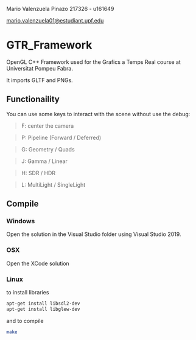 Mario Valenzuela Pinazo 217326 - u161649
>
mario.valenzuela01@estudiant.upf.edu

# GTR_Framework
OpenGL C++ Framework used for the Grafics a Temps Real course at Universitat Pompeu Fabra.

It imports GLTF and PNGs.

## Functionaility
You can use some keys to interact with the scene without use the debug:

> F: center the camera

> P: Pipeline (Forward / Deferred)

> G: Geometry / Quads

> J: Gamma / Linear

> H: SDR / HDR

> L: MultiLight / SingleLight

## Compile

### Windows
Open the solution in the Visual Studio folder using Visual Studio 2019.

### OSX
Open the XCode solution

### Linux

to install libraries
```sh
apt-get install libsdl2-dev
apt-get install libglew-dev
```

and to compile
```sh
make
```
